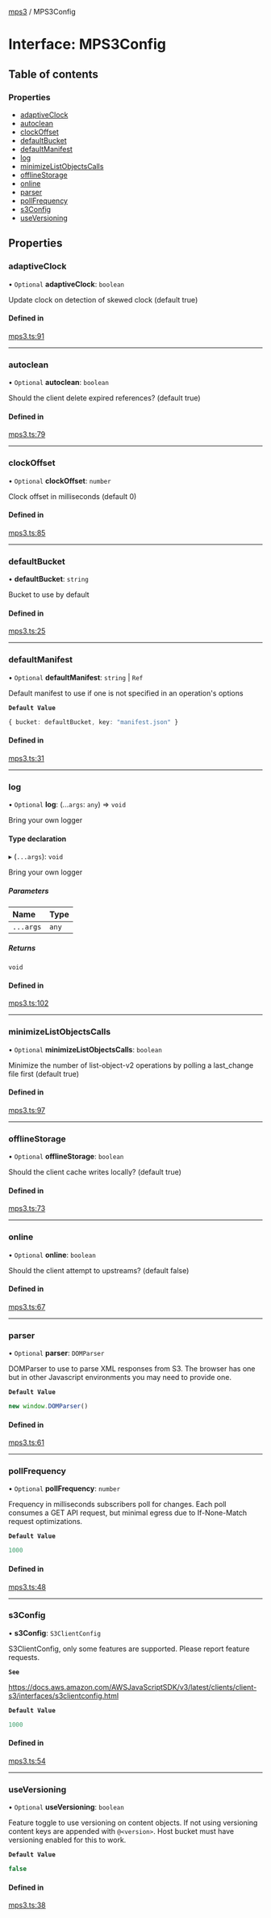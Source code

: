[mps3](../API.md) / MPS3Config

# Interface: MPS3Config

## Table of contents

### Properties

- [adaptiveClock](MPS3Config.md#adaptiveclock)
- [autoclean](MPS3Config.md#autoclean)
- [clockOffset](MPS3Config.md#clockoffset)
- [defaultBucket](MPS3Config.md#defaultbucket)
- [defaultManifest](MPS3Config.md#defaultmanifest)
- [log](MPS3Config.md#log)
- [minimizeListObjectsCalls](MPS3Config.md#minimizelistobjectscalls)
- [offlineStorage](MPS3Config.md#offlinestorage)
- [online](MPS3Config.md#online)
- [parser](MPS3Config.md#parser)
- [pollFrequency](MPS3Config.md#pollfrequency)
- [s3Config](MPS3Config.md#s3config)
- [useVersioning](MPS3Config.md#useversioning)

## Properties

### adaptiveClock

• `Optional` **adaptiveClock**: `boolean`

Update clock on detection of skewed clock
(default true)

#### Defined in

[mps3.ts:91](https://github.com/endpointservices/mps3/blob/fd7d8f8/src/mps3.ts#L91)

___

### autoclean

• `Optional` **autoclean**: `boolean`

Should the client delete expired references?
(default true)

#### Defined in

[mps3.ts:79](https://github.com/endpointservices/mps3/blob/fd7d8f8/src/mps3.ts#L79)

___

### clockOffset

• `Optional` **clockOffset**: `number`

Clock offset in milliseconds
(default 0)

#### Defined in

[mps3.ts:85](https://github.com/endpointservices/mps3/blob/fd7d8f8/src/mps3.ts#L85)

___

### defaultBucket

• **defaultBucket**: `string`

Bucket to use by default

#### Defined in

[mps3.ts:25](https://github.com/endpointservices/mps3/blob/fd7d8f8/src/mps3.ts#L25)

___

### defaultManifest

• `Optional` **defaultManifest**: `string` \| `Ref`

Default manifest to use if one is not specified in an
operation's options

**`Default Value`**

```ts
{ bucket: defaultBucket, key: "manifest.json" }
```

#### Defined in

[mps3.ts:31](https://github.com/endpointservices/mps3/blob/fd7d8f8/src/mps3.ts#L31)

___

### log

• `Optional` **log**: (...`args`: `any`) => `void`

Bring your own logger

#### Type declaration

▸ (`...args`): `void`

Bring your own logger

##### Parameters

| Name | Type |
| :------ | :------ |
| `...args` | `any` |

##### Returns

`void`

#### Defined in

[mps3.ts:102](https://github.com/endpointservices/mps3/blob/fd7d8f8/src/mps3.ts#L102)

___

### minimizeListObjectsCalls

• `Optional` **minimizeListObjectsCalls**: `boolean`

Minimize the number of list-object-v2 operations by polling a last_change file first
(default true)

#### Defined in

[mps3.ts:97](https://github.com/endpointservices/mps3/blob/fd7d8f8/src/mps3.ts#L97)

___

### offlineStorage

• `Optional` **offlineStorage**: `boolean`

Should the client cache writes locally?
(default true)

#### Defined in

[mps3.ts:73](https://github.com/endpointservices/mps3/blob/fd7d8f8/src/mps3.ts#L73)

___

### online

• `Optional` **online**: `boolean`

Should the client attempt to upstreams?
(default false)

#### Defined in

[mps3.ts:67](https://github.com/endpointservices/mps3/blob/fd7d8f8/src/mps3.ts#L67)

___

### parser

• `Optional` **parser**: `DOMParser`

DOMParser to use to parse XML responses from S3. The browser has one
but in other Javascript environments you may need to provide one.

**`Default Value`**

```ts
new window.DOMParser()
```

#### Defined in

[mps3.ts:61](https://github.com/endpointservices/mps3/blob/fd7d8f8/src/mps3.ts#L61)

___

### pollFrequency

• `Optional` **pollFrequency**: `number`

Frequency in milliseconds subscribers poll for changes.
Each poll consumes a GET API request, but minimal egress
due to If-None-Match request optimizations.

**`Default Value`**

```ts
1000
```

#### Defined in

[mps3.ts:48](https://github.com/endpointservices/mps3/blob/fd7d8f8/src/mps3.ts#L48)

___

### s3Config

• **s3Config**: `S3ClientConfig`

S3ClientConfig, only some features are supported. Please report feature requests.

**`See`**

https://docs.aws.amazon.com/AWSJavaScriptSDK/v3/latest/clients/client-s3/interfaces/s3clientconfig.html

**`Default Value`**

```ts
1000
```

#### Defined in

[mps3.ts:54](https://github.com/endpointservices/mps3/blob/fd7d8f8/src/mps3.ts#L54)

___

### useVersioning

• `Optional` **useVersioning**: `boolean`

Feature toggle to use versioning on content objects. If not
using versioning content keys are appended with `@<version>`.
Host bucket must have versioning enabled for this to work.

**`Default Value`**

```ts
false
```

#### Defined in

[mps3.ts:38](https://github.com/endpointservices/mps3/blob/fd7d8f8/src/mps3.ts#L38)
